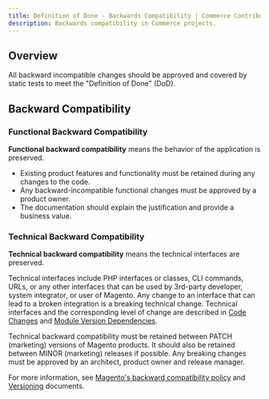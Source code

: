 ```yaml
---
title: Definition of Done - Backwards Compatibility | Commerce Contributor
description: Backwards compatibility in Commerce projects.
---
```


## Overview

All backward incompatible changes should be approved and covered by static tests to meet the "Definition of Done" (DoD).

## Backward Compatibility

### Functional Backward Compatibility

**Functional backward compatibility** means the behavior of the application is preserved.

-  Existing product features and functionality must be retained during any changes to the code.
-  Any backward-incompatible functional changes must be approved by a product owner.
-  The documentation should explain the justification and provide a business value.

### Technical Backward Compatibility

**Technical backward compatibility** means the technical interfaces are preserved.

Technical interfaces include PHP interfaces or classes, CLI commands, URLs, or any other interfaces that can be used by 3rd-party developer, system integrator, or user of Magento.
Any change to an interface that can lead to a broken integration is a breaking technical change.
Technical interfaces and the corresponding level of change are described in [Code Changes][0] and [Module Version Dependencies][1].

Technical backward compatibility must be retained between PATCH (marketing) versions of Magento products. It should also be retained between MINOR (marketing) releases if possible.
Any breaking changes must be approved by an architect, product owner and release manager.

For more information, see [Magento's backward compatibility policy][2] and [Versioning][3] documents.

[0]:https://devdocs.magento.com/guides/v2.4/extension-dev-guide/versioning/codebase-changes.html
[1]:https://devdocs.magento.com/guides/v2.4/extension-dev-guide/versioning/dependencies.html
[2]:./backward-compatibility-policy.md
[3]:https://devdocs.magento.com/guides/v2.4/extension-dev-guide/versioning/
